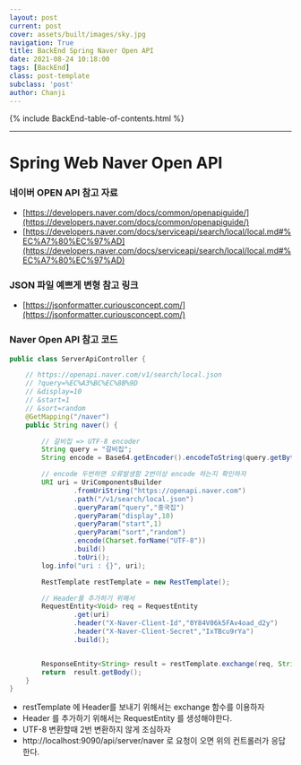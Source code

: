 ```yaml
---
layout: post
current: post
cover: assets/built/images/sky.jpg
navigation: True
title: BackEnd Spring Naver Open API
date: 2021-08-24 10:18:00
tags: [BackEnd]
class: post-template
subclass: 'post'
author: Chanji
---
```

{% include BackEnd-table-of-contents.html %}
***

# Spring Web Naver Open API

### 네이버 OPEN API 참고 자료
- [https://developers.naver.com/docs/common/openapiguide/](https://developers.naver.com/docs/common/openapiguide/)
- [https://developers.naver.com/docs/serviceapi/search/local/local.md#%EC%A7%80%EC%97%AD](https://developers.naver.com/docs/serviceapi/search/local/local.md#%EC%A7%80%EC%97%AD)

### JSON 파일 예쁘게 변형 참고 링크
- [https://jsonformatter.curiousconcept.com/](https://jsonformatter.curiousconcept.com/)

### Naver Open API 참고 코드
~~~java
public class ServerApiController {

    // https://openapi.naver.com/v1/search/local.json
    // ?query=%EC%A3%BC%EC%8B%9D
    // &display=10
    // &start=1
    // &sort=random
    @GetMapping("/naver")
    public String naver() {

        // 갈비집 => UTF-8 encoder
        String query = "갈비집";
        String encode = Base64.getEncoder().encodeToString(query.getBytes(StandardCharsets.UTF_8));

        // encode 두번하면 오류발생함 2번이상 encode 하는지 확인하자
        URI uri = UriComponentsBuilder
                .fromUriString("https://openapi.naver.com")
                .path("/v1/search/local.json")
                .queryParam("query","중국집")
                .queryParam("display",10)
                .queryParam("start",1)
                .queryParam("sort","random")
                .encode(Charset.forName("UTF-8"))
                .build()
                .toUri();
        log.info("uri : {}", uri);

        RestTemplate restTemplate = new RestTemplate();

        // Header를 추가하기 위해서
        RequestEntity<Void> req = RequestEntity
                .get(uri)
                .header("X-Naver-Client-Id","0Y84V06k5FAv4oad_d2y")
                .header("X-Naver-Client-Secret","IxTBcu9rYa")
                .build();


        ResponseEntity<String> result = restTemplate.exchange(req, String.class);
        return  result.getBody();
    }
}
~~~
- restTemplate 에 Header를 보내기 위해서는 exchange 함수를 이용하자
- Header 를 추가하기 위해서는 RequestEntity 를 생성해야한다.
- UTF-8 변환할때 2번 변환하지 않게 조심하자
- http://localhost:9090/api/server/naver 로 요청이 오면 위의 컨트롤러가 응답한다.


  




